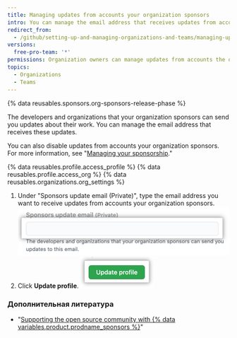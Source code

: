 ```yaml
---
title: Managing updates from accounts your organization sponsors
intro: You can manage the email address that receives updates from accounts your organization sponsors.
redirect_from:
  - /github/setting-up-and-managing-organizations-and-teams/managing-updates-from-accounts-your-organization-sponsors
versions:
  free-pro-team: '*'
permissions: Organization owners can manage updates from accounts the organization sponsors.
topics:
  - Organizations
  - Teams
---
```


{% data reusables.sponsors.org-sponsors-release-phase %}

The developers and organizations that your organization sponsors can send you updates about their work. You can manage the email address that receives these updates.

You can also disable updates from accounts your organization sponsors. For more information, see "[Managing your sponsorship](/github/supporting-the-open-source-community-with-github-sponsors/managing-your-sponsorship#managing-email-updates-for-your-sponsorship)."

{% data reusables.profile.access_profile %}
{% data reusables.profile.access_org %}
{% data reusables.organizations.org_settings %}
1. Under "Sponsors update email (Private)", type the email address you want to receive updates from accounts your organization sponsors. ![Textbox to enter the email address to receive updates from sponsored accounts](/assets/images/help/sponsors/organization-update-email-textbox.png)
1. Click **Update profile**. ![Update profile button](/assets/images/help/organizations/update-profile-button.png)

### Дополнительная литература

- "[Supporting the open source community with {% data variables.product.prodname_sponsors %}](/github/supporting-the-open-source-community-with-github-sponsors)"
